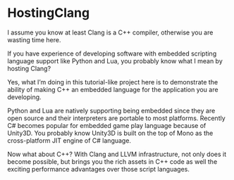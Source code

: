 HostingClang
=======

I assume you know at least Clang is a C++ compiler, otherwise you are wasting time here.

If you have experience of developing software with embedded scripting language support like Python and Lua, you probably know what I mean by hosting Clang?

Yes, what I’m doing in this tutorial-like project here is to demonstrate the ability of making C++ an embedded language for the application you are developing. 

Python and Lua are natively supporting being embedded since they are open source and their interpreters are portable to most platforms. 
Recently C# becomes popular for embedded game play language because of Unity3D. You probably know Unity3D is built on the top of Mono as the cross-platform JIT engine of C# language.

Now what about C++? 
With Clang and LLVM infrastructure, not only does it become possible, but brings you the rich assets in C++ code as well the exciting performance advantages over those script languages.
